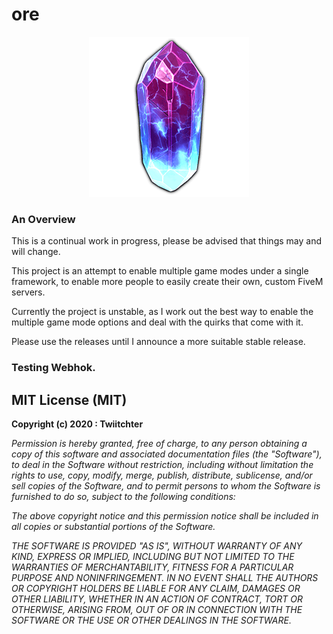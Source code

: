 # ore

<span style="display:block;text-align:center">![Image](./ore.png)</span>

### An Overview
This is a continual work in progress, please be advised that things may and will change.

This project is an attempt to enable multiple game modes under a single framework, to enable more people to easily create their own, custom FiveM servers.

Currently the project is unstable, as I work out the best way to enable the multiple game mode options and deal with the quirks that come with it.

Please use the releases until I announce a more suitable stable release.

### Testing Webhok.

## MIT License (MIT)

**Copyright (c) 2020 : Twiitchter**

*Permission is hereby granted, free of charge, to any person obtaining a copy of this software and associated documentation files (the "Software"), to deal in the Software without restriction, including without limitation the rights to use, copy, modify, merge, publish, distribute, sublicense, and/or sell copies of the Software, and to permit persons to whom the Software is furnished to do so, subject to the following conditions:*

*The above copyright notice and this permission notice shall be included in all copies or substantial portions of the Software.*

*THE SOFTWARE IS PROVIDED "AS IS", WITHOUT WARRANTY OF ANY KIND, EXPRESS OR IMPLIED, INCLUDING BUT NOT LIMITED TO THE WARRANTIES OF MERCHANTABILITY, FITNESS FOR A PARTICULAR PURPOSE AND NONINFRINGEMENT. IN NO EVENT SHALL THE AUTHORS OR COPYRIGHT HOLDERS BE LIABLE FOR ANY CLAIM, DAMAGES OR OTHER LIABILITY, WHETHER IN AN ACTION OF CONTRACT, TORT OR OTHERWISE, ARISING FROM, OUT OF OR IN CONNECTION WITH THE SOFTWARE OR THE USE OR OTHER DEALINGS IN THE SOFTWARE.*
